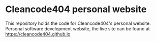# Cleancode404 personal website
This repository holds the code for Cleancode404's personal website. Personal software development website, the live site can be found at https://cleancode404.github.io
